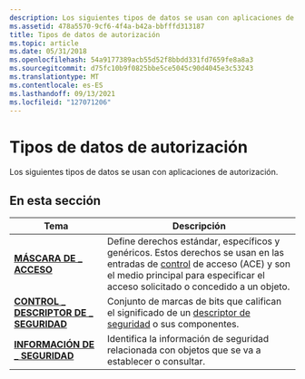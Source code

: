 ```yaml
---
description: Los siguientes tipos de datos se usan con aplicaciones de autorización. En esta secciónTopicDescriptionACCESS \_ MASKDefine derechos estándar, específicos y genéricos.
ms.assetid: 478a5570-9cf6-4f4a-b42a-bbfffd313187
title: Tipos de datos de autorización
ms.topic: article
ms.date: 05/31/2018
ms.openlocfilehash: 54a9177389acb55d52f8bbdd331fd7659fe8a8a3
ms.sourcegitcommit: d75fc10b9f0825bbe5ce5045c90d4045e3c53243
ms.translationtype: MT
ms.contentlocale: es-ES
ms.lasthandoff: 09/13/2021
ms.locfileid: "127071206"
---
```

# <a name="authorization-data-types"></a>Tipos de datos de autorización

Los siguientes tipos de datos se usan con aplicaciones de autorización.

## <a name="in-this-section"></a>En esta sección



| Tema                                                                           | Descripción                                                                                                                                                                                                                                                                                     |
|---------------------------------------------------------------------------------|-------------------------------------------------------------------------------------------------------------------------------------------------------------------------------------------------------------------------------------------------------------------------------------------------|
| [**MÁSCARA DE \_ ACCESO**](access-mask.md)<br/>                                  | Define derechos estándar, específicos y genéricos. Estos derechos se usan en las entradas de [control](/windows/desktop/SecGloss/a-gly) de acceso (ACE) y son el medio principal para especificar el acceso solicitado o concedido a un objeto.<br/> |
| [**CONTROL \_ DESCRIPTOR DE \_ SEGURIDAD**](security-descriptor-control.md)<br/> | Conjunto de marcas de bits que califican el significado de un [descriptor de seguridad](/windows/desktop/SecGloss/s-gly) o sus componentes.<br/>                                                                                                          |
| [**INFORMACIÓN DE \_ SEGURIDAD**](security-information.md)<br/>                | Identifica la información de seguridad relacionada con objetos que se va a establecer o consultar.<br/>                                                                                                                                                                                                             |



 


 


